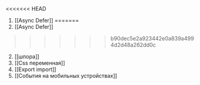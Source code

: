 <<<<<<< HEAD
1. [[Async Defer]]
=======
1.  [[Async Defer]]
>>>>>>> b90dec5e2a923442e0a839a4994d2d48a262dd0c
2. [[шпора]]
3. [[Css переменная]]
4. [[Export import]]
5. [[События на мобильных устройствах]]